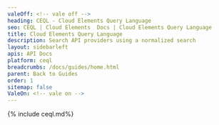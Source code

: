 ```yaml
---
valeOff: <!-- vale off -->
heading: CEQL - Cloud Elements Query Language
seo: CEQL | Cloud Elements  Docs | Cloud Elements Query Language
title: Cloud Elements Query Language
description: Search API providers using a normalized search
layout: sidebarleft
apis: API Docs
platform: ceql
breadcrumbs: /docs/guides/home.html
parent: Back to Guides
order: 1
sitemap: false
ValeOn: <!-- vale on -->
---
```


{% include ceql.md%}
